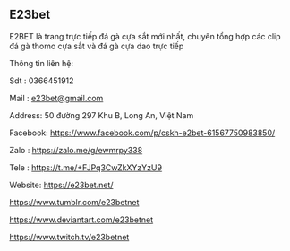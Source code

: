 ## E23bet

E2BET là trang trực tiếp đá gà cựa sắt mới nhất, chuyên tổng hợp các clip đá gà thomo cựa sắt và đá gà cựa dao trực tiếp

Thông tin liên hệ:

Sdt : 0366451912

Mail : e23bet@gmail.com

Address: 50 đường 297 Khu B, Long An, Việt Nam

Facebook: https://www.facebook.com/p/cskh-e2bet-61567750983850/

Zalo : https://zalo.me/g/ewmrpy338

Tele : https://t.me/+FJPq3CwZkXYzYzU9

Website: https://e23bet.net/

https://www.tumblr.com/e23betnet

https://www.deviantart.com/e23betnet

https://www.twitch.tv/e23betnet

